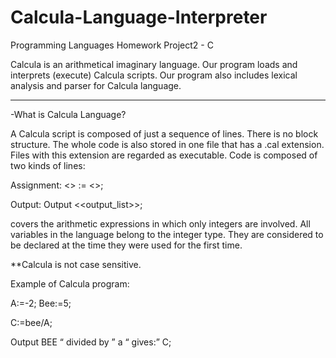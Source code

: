 # Calcula-Language-Interpreter
Programming Languages Homework Project2 - C

Calcula is an arithmetical imaginary language. Our program loads and interprets (execute) Calcula scripts. Our program also includes lexical analysis and parser for Calcula language.

----

-What is Calcula Language?

A Calcula script is composed of just a sequence of lines. There is no block structure. The whole code is also stored in one file that has a .cal extension. Files with this extension are regarded as executable.
Code is composed of two kinds of lines: 

Assignment: <<identifier>> := <<expression>>;
    
Output: Output <<output_list>>;

<expression> covers the arithmetic expressions in which only integers are involved. All variables in the language belong to the integer type. They are considered to be declared at the time they were used for the first time.    

**Calcula is not case sensitive. 

Example of Calcula program:

  A:=-2; Bee:=5;
  
  C:=bee/A;
  
  Output BEE “ divided by ” a “ gives:” C;
